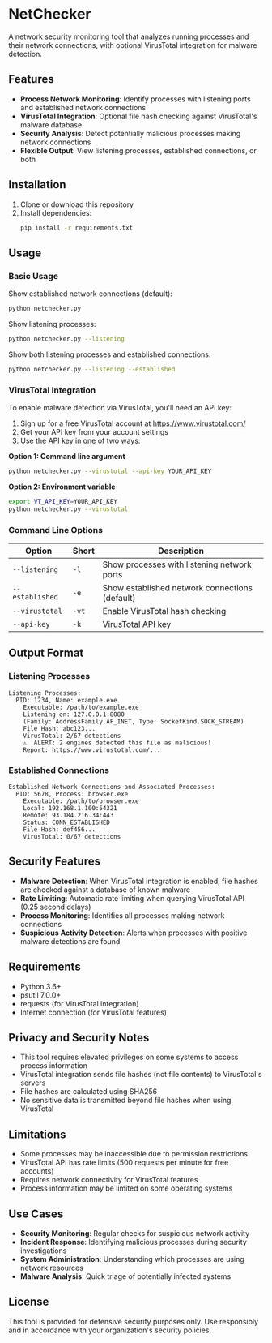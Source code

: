 # NetChecker

A network security monitoring tool that analyzes running processes and their network connections, with optional VirusTotal integration for malware detection.

## Features

- **Process Network Monitoring**: Identify processes with listening ports and established network connections
- **VirusTotal Integration**: Optional file hash checking against VirusTotal's malware database
- **Security Analysis**: Detect potentially malicious processes making network connections
- **Flexible Output**: View listening processes, established connections, or both

## Installation

1. Clone or download this repository
2. Install dependencies:
   ```bash
   pip install -r requirements.txt
   ```

## Usage

### Basic Usage

Show established network connections (default):
```bash
python netchecker.py
```

Show listening processes:
```bash
python netchecker.py --listening
```

Show both listening processes and established connections:
```bash
python netchecker.py --listening --established
```

### VirusTotal Integration

To enable malware detection via VirusTotal, you'll need an API key:

1. Sign up for a free VirusTotal account at https://www.virustotal.com/
2. Get your API key from your account settings
3. Use the API key in one of two ways:

**Option 1: Command line argument**
```bash
python netchecker.py --virustotal --api-key YOUR_API_KEY
```

**Option 2: Environment variable**
```bash
export VT_API_KEY=YOUR_API_KEY
python netchecker.py --virustotal
```

### Command Line Options

| Option | Short | Description |
|--------|-------|-------------|
| `--listening` | `-l` | Show processes with listening network ports |
| `--established` | `-e` | Show established network connections (default) |
| `--virustotal` | `-vt` | Enable VirusTotal hash checking |
| `--api-key` | `-k` | VirusTotal API key |

## Output Format

### Listening Processes
```
Listening Processes:
  PID: 1234, Name: example.exe
    Executable: /path/to/example.exe
    Listening on: 127.0.0.1:8080
    (Family: AddressFamily.AF_INET, Type: SocketKind.SOCK_STREAM)
    File Hash: abc123...
    VirusTotal: 2/67 detections
    ⚠️  ALERT: 2 engines detected this file as malicious!
    Report: https://www.virustotal.com/...
```

### Established Connections
```
Established Network Connections and Associated Processes:
  PID: 5678, Process: browser.exe
    Executable: /path/to/browser.exe
    Local: 192.168.1.100:54321
    Remote: 93.184.216.34:443
    Status: CONN_ESTABLISHED
    File Hash: def456...
    VirusTotal: 0/67 detections
```

## Security Features

- **Malware Detection**: When VirusTotal integration is enabled, file hashes are checked against a database of known malware
- **Rate Limiting**: Automatic rate limiting when querying VirusTotal API (0.25 second delays)
- **Process Monitoring**: Identifies all processes making network connections
- **Suspicious Activity Detection**: Alerts when processes with positive malware detections are found

## Requirements

- Python 3.6+
- psutil 7.0.0+
- requests (for VirusTotal integration)
- Internet connection (for VirusTotal features)

## Privacy and Security Notes

- This tool requires elevated privileges on some systems to access process information
- VirusTotal integration sends file hashes (not file contents) to VirusTotal's servers
- File hashes are calculated using SHA256
- No sensitive data is transmitted beyond file hashes when using VirusTotal

## Limitations

- Some processes may be inaccessible due to permission restrictions
- VirusTotal API has rate limits (500 requests per minute for free accounts)
- Requires network connectivity for VirusTotal features
- Process information may be limited on some operating systems

## Use Cases

- **Security Monitoring**: Regular checks for suspicious network activity
- **Incident Response**: Identifying malicious processes during security investigations
- **System Administration**: Understanding which processes are using network resources
- **Malware Analysis**: Quick triage of potentially infected systems

## License

This tool is provided for defensive security purposes only. Use responsibly and in accordance with your organization's security policies.